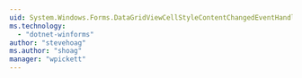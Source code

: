 ```yaml
---
uid: System.Windows.Forms.DataGridViewCellStyleContentChangedEventHandler
ms.technology: 
  - "dotnet-winforms"
author: "stevehoag"
ms.author: "shoag"
manager: "wpickett"
---
```

